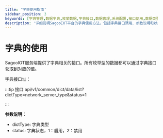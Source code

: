 ```yaml
---
title: '字典使用指南'
sidebar_position: 3
keywords: [字典管理,数据字典,枚举数据,字典接口,数据管理,系统配置,接口使用,数据类型,字典状态,API调用]
description: '详细说明SagooIOT平台的字典使用方法，包括字典接口调用、参数说明和状态管理等字典功能使用指南。'
---
```


# 字典的使用
SagooIOT服务端提供了字典相关的接口。所有枚举型的数据都可以通过字典接口获取到对应的值。

字典接口址：

:::tip 接口
api/v1/common/dict/data/list?dictType=network_server_type&status=1

:::


**参数说明：**
* dictType: 字典类型
* status: 字典状态，1：启用，2：禁用
